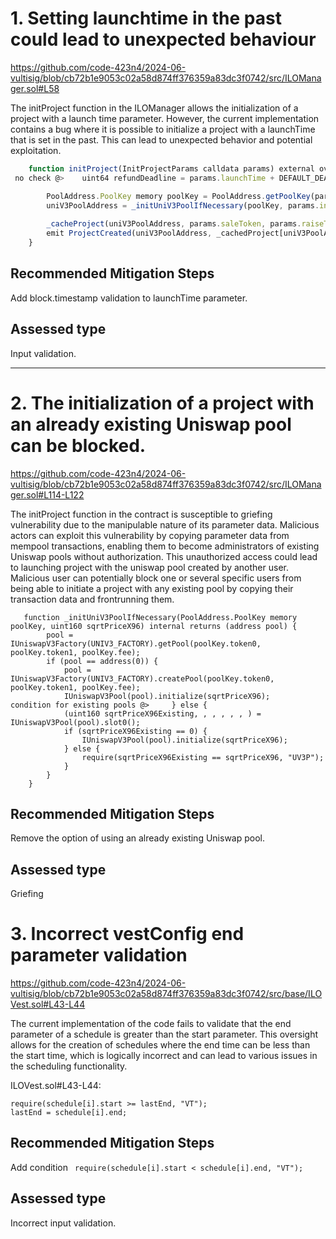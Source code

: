 # 1. Setting launchtime in the past could lead to unexpected behaviour

https://github.com/code-423n4/2024-06-vultisig/blob/cb72b1e9053c02a58d874ff376359a83dc3f0742/src/ILOManager.sol#L58

The initProject function in the ILOManager allows the initialization of a project with a launch time parameter. However, the current implementation contains a bug where it is possible to initialize a project with a launchTime that is set in the past. This can lead to unexpected behavior and potential exploitation.


```javascript
    function initProject(InitProjectParams calldata params) external override afterInitialize() returns(address uniV3PoolAddress) {
 no check @>    uint64 refundDeadline = params.launchTime + DEFAULT_DEADLINE_OFFSET;

        PoolAddress.PoolKey memory poolKey = PoolAddress.getPoolKey(params.saleToken, params.raiseToken, params.fee);
        uniV3PoolAddress = _initUniV3PoolIfNecessary(poolKey, params.initialPoolPriceX96);
        
        _cacheProject(uniV3PoolAddress, params.saleToken, params.raiseToken, params.fee, params.initialPoolPriceX96, params.launchTime, refundDeadline);
        emit ProjectCreated(uniV3PoolAddress, _cachedProject[uniV3PoolAddress]);
    }
```

## Recommended Mitigation Steps
Add block.timestamp validation to launchTime parameter.

## Assessed type

Input validation.

---

# 2. The initialization of a project with an already existing Uniswap pool can be blocked.

https://github.com/code-423n4/2024-06-vultisig/blob/cb72b1e9053c02a58d874ff376359a83dc3f0742/src/ILOManager.sol#L114-L122

The initProject function in the contract is susceptible to griefing vulnerability due to the manipulable nature of its parameter data. Malicious actors can exploit this vulnerability by copying parameter data from mempool transactions, enabling them to become administrators of existing Uniswap pools without authorization. This unauthorized access could lead to launching project with the uniswap pool created by another user. Malicious user can potentially block one or several specific users from being able to initiate a project with any existing pool by copying their transaction data and frontrunning them.

```solidity
   function _initUniV3PoolIfNecessary(PoolAddress.PoolKey memory poolKey, uint160 sqrtPriceX96) internal returns (address pool) {
        pool = IUniswapV3Factory(UNIV3_FACTORY).getPool(poolKey.token0, poolKey.token1, poolKey.fee);
        if (pool == address(0)) {
            pool = IUniswapV3Factory(UNIV3_FACTORY).createPool(poolKey.token0, poolKey.token1, poolKey.fee);
            IUniswapV3Pool(pool).initialize(sqrtPriceX96);
condition for existing pools @>     } else {
            (uint160 sqrtPriceX96Existing, , , , , , ) = IUniswapV3Pool(pool).slot0();
            if (sqrtPriceX96Existing == 0) {
                IUniswapV3Pool(pool).initialize(sqrtPriceX96);
            } else {
                require(sqrtPriceX96Existing == sqrtPriceX96, "UV3P");
            }
        }
    }

```

## Recommended Mitigation Steps
Remove the option of using an already existing Uniswap pool.

## Assessed type

Griefing


# 3. Incorrect vestConfig end parameter validation

https://github.com/code-423n4/2024-06-vultisig/blob/cb72b1e9053c02a58d874ff376359a83dc3f0742/src/base/ILOVest.sol#L43-L44

The current implementation of the code fails to validate that the end parameter of a schedule is greater than the start parameter. This oversight allows for the creation of schedules where the end time can be less than the start time, which is logically incorrect and can lead to various issues in the scheduling functionality.

ILOVest.sol#L43-L44:
```solidity
require(schedule[i].start >= lastEnd, "VT");
lastEnd = schedule[i].end;
```


## Recommended Mitigation Steps
Add condition ` require(schedule[i].start < schedule[i].end, "VT");`

## Assessed type

Incorrect input validation.